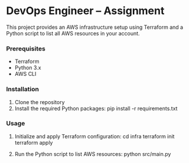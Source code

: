 # DevOps Engineer – Assignment

This project provides an AWS infrastructure setup using Terraform and a Python script to list all AWS resources in your account.


### Prerequisites

- Terraform
- Python 3.x
- AWS CLI

### Installation

1. Clone the repository
2. Install the required Python packages:
   pip install -r requirements.txt

### Usage

1. Initialize and apply Terraform configuration:
	cd infra
	terraform init
	terraform apply
	
2. Run the Python script to list AWS resources:
	python src/main.py


